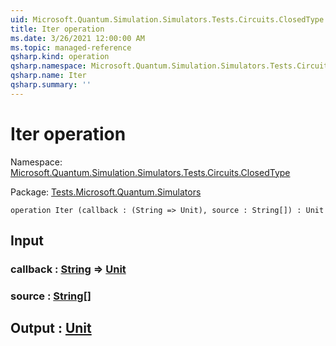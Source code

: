 ```yaml
---
uid: Microsoft.Quantum.Simulation.Simulators.Tests.Circuits.ClosedType.Iter
title: Iter operation
ms.date: 3/26/2021 12:00:00 AM
ms.topic: managed-reference
qsharp.kind: operation
qsharp.namespace: Microsoft.Quantum.Simulation.Simulators.Tests.Circuits.ClosedType
qsharp.name: Iter
qsharp.summary: ''
---
```


# Iter operation

Namespace: [Microsoft.Quantum.Simulation.Simulators.Tests.Circuits.ClosedType](xref:Microsoft.Quantum.Simulation.Simulators.Tests.Circuits.ClosedType)

Package: [Tests.Microsoft.Quantum.Simulators](https://nuget.org/packages/Tests.Microsoft.Quantum.Simulators)




```qsharp
operation Iter (callback : (String => Unit), source : String[]) : Unit
```


## Input

### callback : [String](xref:microsoft.quantum.lang-ref.string) => [Unit](xref:microsoft.quantum.lang-ref.unit) 




### source : [String](xref:microsoft.quantum.lang-ref.string)[]





## Output : [Unit](xref:microsoft.quantum.lang-ref.unit)

